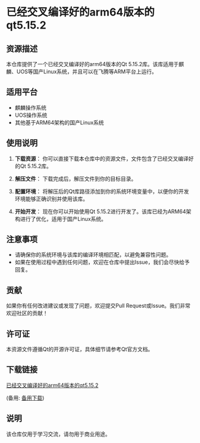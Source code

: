# 已经交叉编译好的arm64版本的qt5.15.2

## 资源描述

本仓库提供了一个已经交叉编译好的arm64版本的Qt 5.15.2库。该库适用于麒麟、UOS等国产Linux系统，并且可以在飞腾等ARM平台上运行。

## 适用平台

- 麒麟操作系统
- UOS操作系统
- 其他基于ARM64架构的国产Linux系统

## 使用说明

1. **下载资源**：
   你可以直接下载本仓库中的资源文件，文件包含了已经交叉编译好的Qt 5.15.2库。

2. **解压文件**：
   下载完成后，解压文件到你的目标目录。

3. **配置环境**：
   将解压后的Qt库路径添加到你的系统环境变量中，以便你的开发环境能够正确识别并使用该库。

4. **开始开发**：
   现在你可以开始使用Qt 5.15.2进行开发了。该库已经为ARM64架构进行了优化，适用于国产Linux系统。

## 注意事项

- 请确保你的系统环境与该库的编译环境相匹配，以避免兼容性问题。
- 如果在使用过程中遇到任何问题，欢迎在仓库中提出Issue，我们会尽快给予回复。

## 贡献

如果你有任何改进建议或发现了问题，欢迎提交Pull Request或Issue。我们非常欢迎社区的贡献！

## 许可证

本资源文件遵循Qt的开源许可证，具体细节请参考Qt官方文档。

## 下载链接
[已经交叉编译好的arm64版本的qt5.15.2](https://pan.quark.cn/s/418d24a63e0c) 

(备用: [备用下载](https://pan.baidu.com/s/1pb_a_dNOZLLCQKeZlWvWww?pwd=1234))

## 说明

该仓库仅用于学习交流，请勿用于商业用途。
